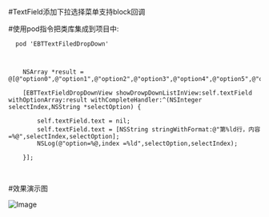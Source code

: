 #TextField添加下拉选择菜单支持block回调

#使用pod指令把类库集成到项目中:
```
  pod 'EBTTextFiledDropDown'
```


<pre>
<code>

    NSArray *result = @[@"option0",@"option1",@"option2",@"option3",@"option4",@"option5",@"option6"];
    
    [EBTTextFieldDropDownView showDrowpDownListInView:self.textField withOptionArray:result withCompleteHandler:^(NSInteger selectIndex,NSString *selectOption) {
        
        self.textField.text = nil;
        self.textField.text = [NSString stringWithFormat:@"第%ld行，内容=%@",selectIndex,selectOption];
        NSLog(@"option=%@,index =%ld",selectOption,selectIndex);
        
    }];

</code>
</pre>


#效果演示图



![Image](https://github.com/KBvsMJ/EBTTextFildDropDownDemo/blob/master/demogif/1.gif)
